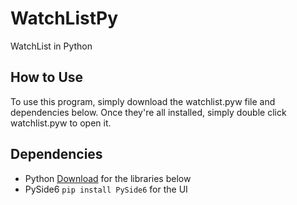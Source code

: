 # WatchListPy
WatchList in Python

## How to Use
To use this program, simply download the watchlist.pyw file and dependencies below. Once they're all installed, simply double click watchlist.pyw to open it.

## Dependencies
- Python [Download](https://www.python.org/downloads/) for the libraries below
- PySide6 ```pip install PySide6``` for the UI